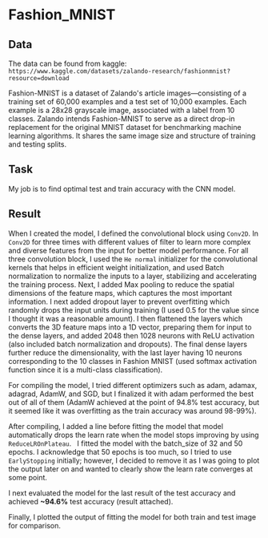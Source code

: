 # Fashion_MNIST

## Data

The data can be found from kaggle:
`https://www.kaggle.com/datasets/zalando-research/fashionmnist?resource=download`

Fashion-MNIST is a dataset of Zalando's article images—consisting of a training set of 60,000 examples and a test set of 10,000 examples. Each example is a 28x28 grayscale image, associated with a label from 10 classes. Zalando intends Fashion-MNIST to serve as a direct drop-in replacement for the original MNIST dataset for benchmarking machine learning algorithms. It shares the same image size and structure of training and testing splits.

## Task

My job is to find optimal test and train accuracy with the CNN model.

## Result

When I created the model, I defined the convolutional block using `Conv2D`. In `Conv2D` for three times with different values of filter to learn more complex and diverse features from the input for better model performance. For all three convolution block, I used the `He normal` initializer for the convolutional kernels that helps in efficient weight initialization, and used Batch normalization to normalize the inputs to a layer, stabilizing and accelerating the training process. Next, I added Max pooling to reduce the spatial dimensions of the feature maps, which captures the most important information. I next added dropout layer to prevent overfitting which randomly drops the input units during training (I used 0.5 for the value since I thought it was a reasonable amount). I then flattened the layers which converts the 3D feature maps into a 1D vector, preparing them for input to the dense layers, and added 2048 then 1028 neurons with ReLU activation (also included batch normalization and dropouts). The final dense layers further reduce the dimensionality, with the last layer having 10 neurons corresponding to the 10 classes in Fashion MNIST (used softmax activation function since it is a multi-class classification).

For compiling the model, I tried different optimizers such as adam, adamax, adagrad, AdamW, and SGD, but I finalized it with adam performed the best out of all of them (AdamW achieved at the point of 94.8% test accuracy, but it seemed like it was overfitting as the train accuracy was around 98-99%).

After compiling, I added a line before fitting the model that model automatically drops the learn rate when the model stops improving by using `ReduceLROnPlateau`.  
I fitted the model with the batch_size of 32 and 50 epochs. I acknowledge that 50 epochs is too much, so I tried to use `EarlyStopping` initially; however, I decided to remove it as I was going to plot the output later on and wanted to clearly show the learn rate converges at some point.

I next evaluated the model for the last result of the test accuracy and achieved **~94.6%** test accuracy (result attached). 

Finally, I plotted the output of fitting the model for both train and test image for comparison.

